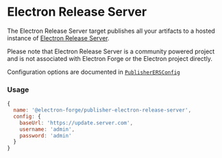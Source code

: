 # Electron Release Server

The Electron Release Server target publishes all your artifacts to a hosted instance of [Electron Release Server](https://github.com/ArekSredzki/electron-release-server).

Please note that Electron Release Server is a community powered project and is not associated with Electron Forge or the Electron project directly.

Configuration options are documented in [`PublisherERSConfig`](https://js.electronforge.io/interfaces/_electron_forge_publisher_electron_release_server.PublisherERSConfig.html) 

### Usage

```javascript
{
  name: '@electron-forge/publisher-electron-release-server',
  config: {
    baseUrl: 'https://update.server.com',
    username: 'admin',
    password: 'admin'
  }
}
```

